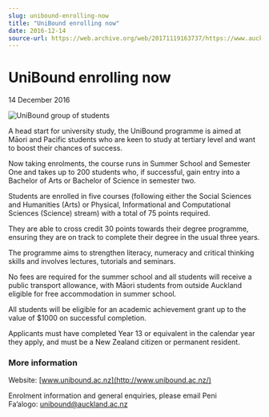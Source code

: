 ```yaml
---
slug: unibound-enrolling-now
title: "UniBound enrolling now"
date: 2016-12-14
source-url: https://web.archive.org/web/20171119163737/https://www.auckland.ac.nz/en/about/news-events-and-notices/news/news-2016/12/unibound-enrolling-now.html
---
```

UniBound enrolling now
======================

14 December 2016

![UniBound group of students](https://www.auckland.ac.nz/en/about/news-events-and-notices/news/news-2016/12/unibound-enrolling-now/_jcr_content/par/textimage/image.img.jpg/1481669210638.jpg "UniBound group of students")

A head start for university study, the UniBound programme is aimed at Māori and Pacific students who are keen to study at tertiary level and want to boost their chances of success.

Now taking enrolments, the course runs in Summer School and Semester One and takes up to 200 students who, if successful, gain entry into a Bachelor of Arts or Bachelor of Science in semester two.

Students are enrolled in five courses (following either the Social Sciences and Humanities (Arts) or Physical, Informational and Computational Sciences (Science) stream) with a total of 75 points required.

They are able to cross credit 30 points towards their degree programme, ensuring they are on track to complete their degree in the usual three years.

The programme aims to strengthen literacy, numeracy and critical thinking skills and involves lectures, tutorials and seminars.

No fees are required for the summer school and all students will receive a public transport allowance, with Māori students from outside Auckland eligible for free accommodation in summer school.

All students will be eligible for an academic achievement grant up to the value of $1000 on successful completion.

Applicants must have completed Year 13 or equivalent in the calendar year they apply, and must be a New Zealand citizen or permanent resident.

### More information

Website: [www.unibound.ac.nz](http://www.unibound.ac.nz/)  

Enrolment information and general enquiries, please email Peni Fa’alogo: [unibound@auckland.ac.nz](mailto:unibound@auckland.ac.nz)